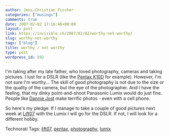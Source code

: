 ```yaml
---
author: Jens-Christian Fischer
categories: ["musings"]
comments: true
date: 2007-02-02 17:16:46+00:00
layout: post
link: https://invisible.ch/2007/02/02/worthy-not-worthy/
slug: worthy-not-worthy
tags: ["blog"]
title: worthy / not worthy
type: post
wordpress_id: 592
---
```


I'm taking after my late father, who loved photography, cameras and taking pictures. I lust for a DSLR (like the [Pentax K10D][1] for example). However, I'm not sure I'm worthy... The skill of good photography is not due to the size or the quality of the camera, but the eye of the photographer. And I have the feeling, that my dinky point-and-shoot Panasonic Lumix would do just fine. People like [Dannie Jost][3] make terrific photos - even with a cell phone.

So here's my pledge: If I manage to take a couple of good pictures next week at [Lift07][2] with the Lumix I will go for the DSLR. If not, I will look for a different hobby.


[1]: https://www.dpreview.com/reviews/pentaxk10d/
[2]: https://www.liftconference.com
[3]: https://uncondition.blogspot.com



Technorati Tags: [lift07](https://www.technorati.com/tag/lift07), [pentax](https://www.technorati.com/tag/pentax), [photography](https://www.technorati.com/tag/photography), [lumix](https://www.technorati.com/tag/lumix)
